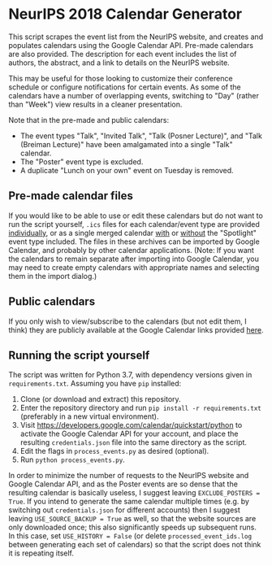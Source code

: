 # NeurIPS 2018 Calendar Generator
This script scrapes the event list from the NeurIPS website, and creates and populates calendars using the Google Calendar API. Pre-made calendars are also provided. The description for each event includes the list of authors, the abstract, and a link to details on the NeurIPS website.

This may be useful for those looking to customize their conference schedule or configure notifications for certain events. As some of the calendars have a number of overlapping events, switching to "Day" (rather than "Week") view results in a cleaner presentation.

Note that in the pre-made and public calendars:
- The event types "Talk", "Invited Talk", "Talk (Posner Lecture)", and "Talk (Breiman Lecture)" have been amalgamated into a single "Talk" calendar. 
- The "Poster" event type is excluded.
- A duplicate "Lunch on your own" event on Tuesday is removed.

## Pre-made calendar files
If you would like to be able to use or edit these calendars but do not want to run the script yourself, `.ics` files for each calendar/event type are provided [individually](https://github.com/mlprt/neurips-2018-calendar/blob/master/calendars.zip?raw=true), or as a single merged calendar [with](https://github.com/mlprt/neurips-2018-calendar/blob/master/calendars_merged.zip?raw=true) or [without](https://github.com/mlprt/neurips-2018-calendar/blob/master/calendars_merged_minimal.zip?raw=true) the "Spotlight" event type included. The files in these archives can be imported by Google Calendar, and probably by other calendar applications. (Note: If you want the calendars to remain separate after importing into Google Calendar, you may need to create empty calendars with appropriate names and selecting them in the import dialog.)

## Public calendars
If you only wish to view/subscribe to the calendars (but not edit them, I think) they are publicly available at the Google Calendar links provided [here](./public_links.md).

## Running the script yourself
The script was written for Python 3.7, with dependency versions given in `requirements.txt`. Assuming you have `pip` installed:

1. Clone (or download and extract) this repository.
2. Enter the repository directory and run `pip install -r requirements.txt` (preferably in a new virtual environment).
3. Visit https://developers.google.com/calendar/quickstart/python to activate the Google Calendar API for your account, and place the resulting `credentials.json` file into the same directory as the script.
4. Edit the flags in `process_events.py` as desired (optional).
5. Run `python process_events.py`.

In order to minimize the number of requests to the NeurIPS website and Google Calendar API, and as the Poster events are so dense that the resulting calendar is basically useless, I suggest leaving `EXCLUDE_POSTERS = True`. If you intend to generate the same calendar multiple times (e.g. by switching out `credentials.json` for different accounts) then I suggest leaving `USE_SOURCE_BACKUP = True` as well, so that the website sources are only downloaded once; this also significantly speeds up subsequent runs. In this case, set `USE_HISTORY = False` (or delete `processed_event_ids.log` between generating each set of calendars) so that the script does not think it is repeating itself.
